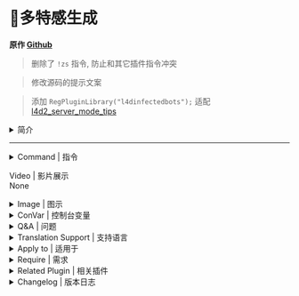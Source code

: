 # 📌多特感生成

**原作 [Github](https://github.com/fbef0102/L4D1_2-Plugins/tree/master/l4dinfectedbots)**

> 删除了 `!zs` 指令, 防止和其它插件指令冲突

> 修改源码的提示文案

> 添加 `RegPluginLibrary("l4dinfectedbots");` 适配 [l4d2_server_mode_tips](https://github.com/GJKen/L4d2_plugins/tree/main/%E5%8F%AF%E9%80%89-%E6%9C%8D%E5%8A%A1%E5%99%A8%E5%87%BA%E5%AE%89%E5%85%A8%E5%8C%BA%E6%8F%90%E7%A4%BA%2C%E9%85%8D%E5%90%88match%E6%9B%B4%E6%94%B9%E6%B8%B8%E6%88%8F%E6%A8%A1%E5%BC%8F%E4%BD%BF%E7%94%A8(kita%2C%20Hatsune%20Imagine))

<details><summary>简介</summary>

- 此插件控制游戏导演生成系统, 能够强制无视游戏特感数量限制, 生成多特感
- 当幸存者变多时, 僵尸数量变多、特感数量变多、Tank数量变多、Tank血量变多, 提升游戏难度
- 此插件可以让玩家在战役/写实/生存模式下加入特感阵营, 用来恶搞战役玩家XD
- 解锁特感队伍的人数上限, 可以加入第五位以上的特感真人玩家, 达成对抗 10 VS 10 玩法
- **支持所有模式包括突变模式**
</details>

---
<details><summary>Command | 指令</summary>

|指令|功能|权限|
|-|-|-|
|`!ji`|(仅限战役/写实/幸存者) 加入到感染者阵营|Admin & Console, 有cvar控制权限|
|`!js`|(仅限战役/写实/幸存者) 加入到幸存者阵营|Admin & Console, 有cvar控制权限|
|`!infhud`|开关感染者HUD, 只有开启转换阵容cvar才有实际效果<br>`l4d_infectedbots_coop_versus "1"`|Console|
|`!timer`|设置特感的生成时间 (权限: ADMFLAG_SLAY)|Admin|
|`!zlimit`|设置场上特感的数量上限 (权限: ADMFLAG_SLAY)|Admin|
|~~`!zs`~~|已删除指令, 防止和其它插件指令冲突<br>~~(仅限感染者玩家) 感染者玩家自杀 (让感染者卡住时可以死亡)~~||
</details>

Video | 影片展示
<br>None

<details><summary>Image | 图示</summary>

![l4dinfectedbots_1](image/l4dinfectedbots_1.jpg)<br>
![l4dinfectedbots_2](image/l4dinfectedbots_2.jpg)

- Join infected team and play in coop/survival/realism mode.<br>
- 在战役/写实/生存模式下加入特感阵营
![l4dinfectedbots_3](image/l4dinfectedbots_3.jpg)
</details>

<details><summary>ConVar | 控制台变量</summary>

<br>

此内容为自用 cvar, 仅当刷特插件, 并固定多少特多少秒刷特

关闭了: 转换阵容, 小僵尸数量\Tank数量和血量, witch数量

- <details><summary>部分Cvar参数解释</summary>

	<br>

	<details><summary>设置特感生成最大数量限制</summary>

	```sourcepawn
	l4d_infectedbots_charger_limit
	l4d_infectedbots_boomer_limit 
	l4d_infectedbots_hunter_limit
	l4d_infectedbots_jockey_limit
	l4d_infectedbots_smoker_limit
	l4d_infectedbots_spitter_limit
	```

	- 这6个cvar值加在一起必须等于或超过 `l4d_infectedbots_max_specials` <br>For example:

	```sourcepawn
	// 好的
	l4d_infectedbots_charger_limit 1
	l4d_infectedbots_boomer_limit 1
	l4d_infectedbots_hunter_limit 1
	l4d_infectedbots_jockey_limit 1
	l4d_infectedbots_smoker_limit 1
	l4d_infectedbots_spitter_limit 1
	l4d_infectedbots_max_specials 6 
	```

	```sourcepawn
	// 好的
	l4d_infectedbots_charger_limit 1
	l4d_infectedbots_boomer_limit 2
	l4d_infectedbots_hunter_limit 4
	l4d_infectedbots_jockey_limit 2
	l4d_infectedbots_smoker_limit 2
	l4d_infectedbots_spitter_limit 2
	l4d_infectedbots_max_specials 10 
	```

	```sourcepawn
	// 烂, 没设置好
	l4d_infectedbots_charger_limit 0
	l4d_infectedbots_boomer_limit 1
	l4d_infectedbots_hunter_limit 2
	l4d_infectedbots_jockey_limit 0
	l4d_infectedbots_smoker_limit 1
	l4d_infectedbots_spitter_limit 0
	l4d_infectedbots_max_specials 9 
	```

	> __Note__ 
	<br/>1. 请注意, 最大数量限制不包含witch的数量, 但会包含Tank的数量
	<br/>2. 在对抗／清道夫模式中, 特感最大生成数量 = 特感队伍的空位
	</details>

	<details><summary>5位以上存活的幸存者调整特感最大生成数量</summary>

	- 例如: 如果第5位以上存活的幸存者, 每3个玩家加入, 最大的特感数量加2<br>因此, 如果有10个存活的幸存者, 则特感最大生成数量为:4+2+2=8
		```php
		l4d_infectedbots_max_specials "4"
		l4d_infectedbots_add_specials "2"
		l4d_infectedbots_add_specials_scale "3"
		```

	- 如果不想改变特感生成数量, 可以设置
		```php
		l4d_infectedbots_add_specials "0"
		```

	> __Note__ 
	<br/>在对抗／清道夫模式中, 特感最大生成数量 = 特感队伍的空位
	</details>

	<details><summary>在战役/幸存者/写实模式下成为感染者</summary>

	- 例如:只有拥有 "z "权限的玩家才能加入感染者阵营, 且感染者只能有2个名额

	```sourcepawn
	l4d_infectedbots_coop_versus "1"
	l4d_infectedbots_coop_versus_join_access "z"
	l4d_infectedbots_coop_versus_human_limit "2"
	```

	- 如果想所有玩家可以加入感染者阵营, 请设置

	```sourcepawn
	l4d_infectedbots_coop_versus_join_access ""
	```

	- 在战役/幸存者/写实中, 感染者玩家将以灵魂状态下复活

	```sourcepawn
	l4d_infectedbots_coop_versus_human_ghost_enable "1" 
	```	

	- 感染者玩家可以接管在场上的Tank:

	```sourcepawn
	l4d_infectedbots_coop_versus_Tank_playable "1" 
	```
	</details>

	<details><summary>如何生成Tank</summary>

	- 每次生成特感都有5%的几率生成Tank<br>请注意, 如果达到了Tank数量上限或生成Tank的概率为0%, 仍然不会产生Tank (不影响游戏生成的Tank)

	```sourcepawn
	l4d_infectedbots_Tank_limit "2"
	l4d_infectedbots_Tank_spawn_probability "5"
	```

	- 如果想在最后救援时不生成Tank(不影响游戏生成的Tank), 请设置

	```sourcepawn
	l4d_infectedbots_Tank_spawn_final "0"
	```
	</details>

	<details><summary>5位以上存活的幸存者调整Tank生成限制</summary>

	- Tank上限 = 场上同时存在Tank的数量

	- 这意味着如果有第5位以上存活的幸存者, 每5个玩家加入, Tank可生成上限数量加1<br>因此, 如果有10个存活的幸存者, Tank可生成上限数量为: 2+1=3 (不影响游戏生成的Tank)

	```sourcepawn
	l4d_infectedbots_Tank_limit "2"
	l4d_infectedbots_add_Tanklimit "1"
	l4d_infectedbots_add_Tanklimit_scale "5"
	```

	- 如果想关闭这个功能, 请设置 

	```sourcepawn
	l4d_infectedbots_add_Tanklimit "0"
	```
	</details>

	<details><summary>5位以上存活的幸存者调整Tank血量</summary>

	- 例如: 有第5位以上存活的幸存者, 每3个玩家加入, Tank的血量就会增加1200<br/>因此, 如果有10个存活的幸存者, Tank血量为:4000+1200+1200=6400hp

	```sourcepawn
	l4d_infectedbots_adjust_Tankhealth_enable "1"
	l4d_infectedbots_default_Tankhealth "4000"
	l4d_infectedbots_add_Tankhealth "1200"
	l4d_infectedbots_add_Tankhealth_scale "3"
	```

	- 如果想关闭这个功能, 不想让这个插件改变Tank血量, 请设置

	```sourcepawn
	l4d_infectedbots_adjust_Tankhealth_enable "0"
	```
	>__Note__
	<br>Tank血量会依照游戏模式与难度自动做出最终调整, 譬如设置Tank血量为4000, 则
	<br>简单难度下Tank血量最终为 4000 - 0.75 = 3000
	<br>一般难度下Tank血量最终为 4000 - 1.0 = 4000
	<br>进阶/专家难度下Tank血量最终为 4000 - 2.0 = 8000
	<br>对抗/清道夫模式下Tank血量最终为 4000 - 1.5 = 6000
	</details>

	<details><summary>5位以上存活的幸存者调整普通僵尸最大数量</summary>

	- 例如:有第5位以上存活的幸存者, 每一个玩家加入, 普通僵尸最大数量将会增加2个<br>因此, 如果有10个存活的幸存者, 普通僵尸数量为: 30+2+2+2+2+2+2 = 42

	```sourcepawn
	l4d_infectedbots_adjust_commonlimit_enable "1"
	l4d_infectedbots_default_commonlimit "30"
	l4d_infectedbots_add_commonlimit_scale "1"
	l4d_infectedbots_add_commonlimit "2"
	```

	- 如果想关闭这个功能, 不想让这个插件改变僵尸最大数量, 请设置

	```sourcepawn
	l4d_infectedbots_adjust_commonlimit_enable "0"
	```
	</details>

	<details><summary>调整特感生成时间</summary>

	- 根据每个存活的幸存者, 减少一定数值的特感生成时间<br>如果有5个存活的幸存者, 则特感生成时间为:[最长时间: 60-(5x2) = 50, 最短时间: 30-(5x2) = 20]

	```sourcepawn
	l4d_infectedbots_spawn_time_max "60"
	l4d_infectedbots_spawn_time_min "30"
	l4d_infectedbots_adjust_spawn_times "1"
	l4d_infectedbots_adjust_reduced_spawn_times_on_player "2"
	```

	- 如果想关闭这个功能, 请设置 

	```sourcepawn
	l4d_infectedbots_adjust_spawn_times "0"
	```

	- (对抗/清道夫) 如何控制真人特感玩家的复活时间?
		- 真人玩家的复活时间是根据官方指令设定

		```sourcepawn
		sm_cvar z_ghost_delay_min "20"
		sm_cvar z_ghost_delay_max "30"
		```

		- 也依照"特感玩家数量"与"特感队伍空位"自动做出最终调整, 其公式为

		```sourcepawn
		// 如果"特感玩家数量" 大于等于4, 则以4代入计算
		// 如果"特感队伍空位" 大于等于4, 则以4代入计算
		最短时间: z_ghost_delay_min - (特感玩家数量 ÷ 特感队伍空位) 
		最长时间: z_ghost_delay_max - (特感玩家数量 ÷ 特感队伍空位)
		```

		- 以下举例

		```sourcepawn
		// 特感玩家:3人, 特感队伍空位:4人, z_ghost_delay_min: 30, z_ghost_delay_max: 40
		特感玩家复活时间最终为: [最短时间: 30 - (3÷4) = 22.5秒, 最长时间: 40 - (3÷4) = 30秒]

		// 特感玩家:1人, 特感队伍空位:1人, z_ghost_delay_min: 3, z_ghost_delay_max: 3
		特感玩家复活时间最终为: 3 - (1÷1) = 3秒

		// 特感玩家:2人, 特感队伍空位:4人, z_ghost_delay_min: 18, z_ghost_delay_max: 18
		特感玩家复活时间最终为: 18 - (2÷4) = 9秒

		// 特感玩家:3人, 特感队伍空位:8人, z_ghost_delay_min: 20, z_ghost_delay_max: 20
		特感玩家复活时间最终为: 20 - (3÷4) = 15秒

		// 特感玩家:4人, 特感队伍空位:8人, z_ghost_delay_min: 20, z_ghost_delay_max: 20
		特感玩家复活时间最终为: 20 - (4÷4) = 20秒

		// 特感玩家:7人, 特感队伍空位:8人, z_ghost_delay_min: 20, z_ghost_delay_max: 20
		特感玩家复活时间最终为: 20 - (4÷4) = 20秒
		```
	</details>

	<details><summary>特感生成距离 (仅限战役/写实)</summary>

	- 请注意!这个指令也会影响普通僵尸的生成范围

	```sourcepawn
	l4d_infectedbots_spawn_range_min "350"
	```

	- 让特感可以在非常接近幸存者的地方复活, 以获得更好的游戏体验

	```sourcepawn
	l4d_infectedbots_spawn_range_min "0" 
	```

	> __Warning__ 
	<br/>在对抗/清道夫模式中, 这个指令会影响灵魂状态下真人特感玩家的复活范围
	</details>

	<details><summary>刷特模式</summary>

	- 如果为1, 则感染者需要等待其他感染者准备好才能一起被插件生成攻击幸存者<br>如果为0, 相当于特感速递模式, 场上特感总数 为 `l4d_infectedbots_max_specials`

	```sourcepawn
	l4d_infectedbots_coordination "1" 
	```

	- 当场上有存活的Tank时停止生成AI特感

	```sourcepawn
	l4d_infectedbots_spawns_disabled_Tank "1" 
	```
	</details>

	<details><summary>设置刷特权重</summary>

	- 除了Tank与Witch以外可以增减特感的权重, 譬如

	```sourcepawn
	// 每一次特感生成, 有很大的机率生成Hunter与Charger
	// 如果Hunter与Charger达到最大数量限制, 则根据权重分配生成其他特感
	l4d_infectedbots_boomer_weight "5"
	l4d_infectedbots_charger_weight "90"
	l4d_infectedbots_hunter_weight "100"
	l4d_infectedbots_jockey_weight "10"
	l4d_infectedbots_smoker_weight "5"
	l4d_infectedbots_spitter_weight "8"
	```

	- 可根据"场上特感数量"与"生成最大数量"两种值调整每个特感的权重 (公式如何计算, 不要问)

	```sourcepawn
	// 如果为1, 可生成的最大数量越多, 该特感的权重值越高
	// 如果为1, 场上相同特感种类的数量越多, 该特感的权重值越低
	l4d_infectedbots_scale_weights "1"
	```
	</details>

	<details><summary>关闭插件提示</summary>

	![Message](https://user-images.githubusercontent.com/12229810/209463323-5c9336af-1883-4a20-a7f5-7d83d4357587.png)

	- 当存活的幸存者数量发生变化时宣布插件状态, 0=关 1=开

	```sourcepawn
	l4d_infectedbots_announcement_enable "0" 
	```
	</details>

	<details><summary>关闭感染者玩家发出红色的光</summary>

	![image](https://user-images.githubusercontent.com/12229810/209463883-ecf76a44-0da1-4044-81d4-68933d1c09d6.png)

	- 0=关 1=开

	```sourcepawn
	l4d_infectedbots_coop_versus_human_light "0" 
	```
	</details>

	<details><summary>停止特感Bots生成</summary>

	- 在对抗/清道夫模式中, 关闭特感bots生成, 只允许真人特感玩家生成特感 (此插件会继续生成Witch、不影响导演系统)

	```sourcepawn
	l4d_infectedbots_disable_infected_bots "1"
	```
	</details>

	<details><summary>计算第5位以上死亡的幸存者</summary>

	- 调整特感最大生成数量、Tank血量、普通僵尸最大数量、Tank生成限制时, 计算幸存者数量时也包含死亡的玩家

	```sourcepawn
	l4d_infectedbots_calculate_including_dead_player "1"
	```
	</details>

cfg/sourcemod/l4dinfectedbots.cfg
```sourcepawn
// This file was auto-generated by SourceMod (v1.11.0.6926)
// ConVars for plugin "l4dinfectedbots.smx"

// 在对抗/清道夫模式中, 关闭特感bots生成, 只允许真人特感玩家生成特感 (此插件会继续生成Witch, 不影响导演系统)
l4d_infectedbots_disable_infected_bots "0"

// --- 动态小僵尸参数 ---
// 如果为1, 则启用根据存活的幸存者数量调整僵尸数量
l4d_infectedbots_adjust_commonlimit_enable "0"

// 当幸存者数量不超过5人的僵尸数量
l4d_infectedbots_default_commonlimit "8"

// 存活的幸存者数量超过4个时, 最大普通僵尸数量上限 = default_commonlimit + [(存活的幸存者数量-4) ÷ 'add_commonlimit_scale'] × 'add_commonlimit'
l4d_infectedbots_add_commonlimit_scale "1"
 
// 存活的幸存者数量超过4个时, 每加入一个'l4d_infectedbots_default_commonlimit'的玩家, 就增加一定的值到'l4d_infectedbots_add_commonlimit_scale'
l4d_infectedbots_add_commonlimit "4"

// --- 动态特感参数 ---
// 幸存者少于4个及以下可生成的最大特感数量(必须让7个特感数量{不包括witch}上限的值加起来超过这个值
l4d_infectedbots_max_specials "18"

// 存活的幸存者数量超过4个时, 最大特感数量上限 = max_specials + [(存活的幸存者数量-4) ÷ 'add_specials_scale'] × 'add_specials'
// 每增加n位幸存者
l4d_infectedbots_add_specials_scale "0"

// 存活的幸存者数量超过4个时, 每加入一个'l4d_infectedbots_max_specials'的玩家, 就增加一定的值到'l4d_infectedbots_add_specials_scale'
// 每增加n位幸存者则+N特感数值,0=关闭
l4d_infectedbots_add_specials "2"

//--- 特感时间\生成参数 ---
// 在地图第一关离开安全区后多长时间开始刷特
l4d_infectedbots_initial_spawn_timer "40"

// 如果为1, 即使幸存者尚未离开安全区域, 游戏依然能生成特感
l4d_infectedbots_safe_spawn "0"
 
// 如果为1, 则根据幸存者数量与特感队伍的真人玩家数量调整特感复活时间
l4d_infectedbots_adjust_spawn_times "0"
 
// 每增加一位幸存者, 则减少(存活的幸存者数量-l4d_infectedbots_adjust_reduced_spawn_times_on_player)复活时间(初始4位幸存者也算在内)
l4d_infectedbots_adjust_reduced_spawn_times_on_player "1"
 
// 允许特感在同一个时间点复活没有误差 (小心启动, 会影响服务器卡顿)
l4d_infectedbots_spawn_on_same_frame 0// 从哪里寻找位置复活特感? (0=最前方幸存者附近, 1=随机的幸存者附近)
l4d_infectedbots_spawn_where_method "1"

// 特感生成的最小距离 (默认: 550, 仅战役/写实)
// 这个cvar也会影响普通僵尸的生成范围和灵魂状态下感染者玩家的复活距离
l4d_infectedbots_spawn_range_min "350"

// 设置插件生成的特感最大时间(秒)
l4d_infectedbots_spawn_time_max "20"

// 设置插件生成的特感最小时间(秒)
l4d_infectedbots_spawn_time_min "20"

// AI特感生成多少秒后踢出(AI防卡)
l4d_infectedbots_lifespan "25"

// 调整特感最大生成数量, Tank血量, 普通僵尸最大数量, tank生成限制时, 计算倖存者数量时也包含死亡的玩家
l4d_infectedbots_calculate_including_dead_player "0"

// 如果为1, 则当Tank存活时禁止特感复活
l4d_infectedbots_spawns_disabled_tank "1"

// --- 动态tank血量 ---
// 存活的幸存者数量超过4个时, 每加入一个'l4d_infectedbots_default_tankhealth'的玩家, 就增加一定的数值到'l4d_infectedbots_add_tankhealth_scale'
l4d_infectedbots_add_tankhealth "100"

// 存活的幸存者数量超过4个时, Tank血量上限 = max_specials + [(存活的幸存者数量-4) ÷ 'add_specials_scale'] × 'add_specials']
l4d_infectedbots_add_tankhealth_scale "1"

// 存活的幸存者数量超过4个时, 每加入一个'l4d_infectedbots_tank_limit'的玩家, 就增加一定的值给'l4d_infectedbots_add_tanklimit_scale'
l4d_infectedbots_add_tanklimit "1"

// 存活的幸存者数量超过4个时, Tank数量上限 = tank_limit + [(存活的幸存者数量-4) ÷ 'add_tanklimit_scale'] × 'add_tanklimit'
l4d_infectedbots_add_tanklimit_scale "3"

// 设置Tank默认血量上限, Tank血量上限受到游戏难度或模式影响 (若Tank血量上限设置为4000, 则简单难度3000血, 普通难度4000血, 对抗类型模式6000血, 高级/专家难度血量8000血)
l4d_infectedbots_default_tankhealth "4000"

// 如果为1, 则根据幸存者数量修改Tank血量上限
l4d_infectedbots_adjust_tankhealth_enable "0"

// 0=关闭插件, 1=开启插件
l4d_infectedbots_allow "1"

// 如果为1, 则当存活的幸存者数量发生变化时宣布插件状态
l4d_infectedbots_announcement_enable "0"

// 在战役/幸存者/清道夫中设置通过插件加入到感染者的玩家数量
l4d_infectedbots_coop_versus_human_limit "2"

// 有什么权限的玩家在战役/写实/生存模式中可以加入到感染者 (无内容 = 所有人, -1: 无法加入)
l4d_infectedbots_coop_versus_join_access "-1"

// 如果为1, 玩家可以在战役/写实/生存模式中接管Tank
l4d_infectedbots_coop_versus_tank_playable "1"

// 如果为1, 则玩家可以在战役/写实/生存模式中加入感染者(!ji加入感染者 !js加入幸存者)"
l4d_infectedbots_coop_versus "1"

// 如果为1, 则通知玩家如何加入到幸存者和感染者
l4d_infectedbots_coop_versus_announce "0"

// 如果为1, 则在战役/写实/生存模式中, 感染者玩家将以灵魂状态复活
l4d_infectedbots_coop_versus_human_ghost_enable "1"

// 如果为1, 则感染者玩家将发出红色的光
l4d_infectedbots_coop_versus_human_light "1"

// 是否提示感染者玩家如何开启HUD
l4d_infectedbots_infhud_announce "1"

// 感染者玩家是否开启HUD
l4d_infectedbots_infhud_enable "1"

// 如果为1, 则感染者需要等待其他感染者准备好才能一起被插件生成攻击幸存者
// 如果为0, 则感染者先场上复活5个 死了一个就会有灵魂状态的感染者顶替复活 轮流上场 保持在场能有3-5个特感, 变成特感速递
l4d_infectedbots_coordination "1"

// --- 单个特感生成数量 ---
// 插件可生成boomer的最大数量
l4d_infectedbots_boomer_limit "3"

// 插件生成boomer的权重值 [0~100]
l4d_infectedbots_boomer_weight "90"

// 插件可生成charger的最大数量
l4d_infectedbots_charger_limit "5"

// 插件生成charger的权重值 [0~100]
l4d_infectedbots_charger_weight "100"

// 插件可生成hunter的最大数量
l4d_infectedbots_hunter_limit "5"

// 插件生成hunter的权重值 [0~100]
l4d_infectedbots_hunter_weight "100"

// 插件可生成jockey的最大数量
l4d_infectedbots_jockey_limit "5"

// 插件生成jockey的权重值 [0~100]
l4d_infectedbots_jockey_weight "100"

// 插件可生成smoker的最大数量
l4d_infectedbots_smoker_limit "4"

// 插件生成smoker的权重值 [0~100]
l4d_infectedbots_smoker_weight "90"

// 插件可生成spitter的最大数量
l4d_infectedbots_spitter_limit "1"

// 插件生成spitter的权重值 [0~100]
l4d_infectedbots_spitter_weight "100"

// 在这些模式中启用插件, 逗号隔开不需要空格(全空=全模式启用插件)
l4d_infectedbots_modes ""

// 在这些模式中关闭插件, 逗号隔开不需要空格(全空=无)
l4d_infectedbots_modes_off ""

// 在这些模式中启用插件. 0=全模式, 1=战役/写实, 2=幸存者, 4=对抗, 8=清道夫 多个模式的数字加到一起
l4d_infectedbots_modes_tog "0"

// 如果为1, 可生成的最大数量越多, 该特感的权重值越高
// 如果为1, 场上相同特感种类的数量越多, 该特感的权重值越低
l4d_infectedbots_scale_weights "0"

// 在哪些游戏模式中禁止感染者玩家使用sm_zs (0: 无, 1: 战役/写实, 2: 对抗/清道夫, 4: 幸存者, 多个模式添加数字输出)
l4d_infectedbots_sm_zs_disable_gamemode "1"

// 插件可生成tank的最大数量 (不影响剧情tank)
l4d_infectedbots_tank_limit "0"

// 如果为1, 则最后一关救援中插件不会生成Tank(不影响剧情生成的Tank)
l4d_infectedbots_tank_spawn_final "1"

// 每次生成一个特感的时候多少概率会变成tank
l4d_infectedbots_tank_spawn_probability "0"

// 如果为1, 则在对抗/清道夫模式中, 强迫所有玩家加入到感染者
l4d_infectedbots_versus_coop "0"

// witch生成多少秒才会踢出(不影响剧情生成的witch)
l4d_infectedbots_witch_lifespan "200"

// 插件可生成witch的最大数量 (不影响剧情生成的witch)
l4d_infectedbots_witch_max_limit "0"

// 如果为1, 则救援开始时会生成witch
l4d_infectedbots_witch_spawn_final "0"

// 插件生成witch的最大时间(秒)
l4d_infectedbots_witch_spawn_time_max "120.0"

// 插件生成witch的最小时间(秒)
l4d_infectedbots_witch_spawn_time_min "90.0"
```
</details>

<details><summary>Q&A | 问题</summary>

<br>

1. <details><summary>特感无法生成, 然后服务器后台经常冒出 `Couldn't find xxxxx Spawn position in X tries`</summary>

	<br>

	<img width="406" alt="image" src="https://user-images.githubusercontent.com/12229810/209465301-a816bd24-44d7-4e48-93ac-872857115631.png">

	分析:AI特感与普通感染者生成的范围是受到限制的, 在官方的预设当中, 是距离人类550~1500公尺范围之间找位置复活, 如果在这范围内找不到, 那就不会有特感与普通感染者

	原因如下:

	1. 地图故意作者为之, 为了怕人类灭团所以停止特感生成一段时间, 常发生在三方图开启地图机关的时候或者开启最终章救援无线电之前
	- 解决方式法一:去跟地图作者抱怨
	- 解决方式法二:自己修改地图vscript
	- 解决方式法三:推荐安装[Zombie Spawn Fix](https://forums.alliedmods.net/showthread.sourcepawn?t=333351), 修正某些时候游戏导演刻意停止特感生成的问题 (非100%完整解决特感不生成的问题)

	<br>

	2. 地图问题, 找不到附近的地形特感, 常发生在NAV没有做好的烂图或是人类已经抵达地图终点, 譬如死亡都心第一关人类抵达终点安全室的附近
	- 解决方式法一:去跟地图作者抱怨
	- 解决方式法二:自己修改地图的NAV

	<br>

	3. 所有能生成特感的地方都被幸存者看见, 导致特感找不到位置无法复活, 常发生在地图太宽阔的地形, 没有任何障碍物掩护
	- 解决方式法一:去跟地图作者抱怨
	- 解决方式法二:自己修改地图的NAV
	- 解决方式法三:把特感生成范围弄大点, 修改官方指令
		- 有副作用, 会导致特感生成得太远攻击不到幸存者, 不建议此方法
		```sourcepawn
		// 预设是1500
		sm_cvar z_spawn_range 2500
		```
	- 解决方式法四:请幸存者队伍移动位置, 让特感可以生成

	<br>

	4. 有设置指令值`director_no_specials 1`, 这会关闭游戏导演系统
	- 解决方式:`sm_cvar director_no_specials 0`
	</details>

2. <details><summary>转换阵营特感玩家的视角画面会卡住</summary>

	常发生在幸存者灭团重新回合的时候

	如果要修正请安装[l4d_fix_deathfall_cam](https://github.com/Target5150/MoYu_Server_Stupid_Plugins/tree/master/The%20Last%20Stand/l4d_fix_deathfall_cam)
	</details>

3. <details><summary>在战役/写实下, 特感玩家扮演第二只救援Tank时, 救援载具会直接来临</summary>

	如果要修正请安装[l4d2_scripted_tank_stage_fix to fix](https://github.com/Target5150/MoYu_Server_Stupid_Plugins/tree/master/The%20Last%20Stand/l4d2_scripted_tank_stage_fix)
	</details>
</details>

<details><summary>Translation Support | 支持语言</summary>

```
English
繁體中文
简体中文
Russian
```
</details>

<details><summary>Apply to | 适用于</summary>

```php
L4D1 coop/versus/realism/survival/scavenge + all mutation modes
L4D2 all modes
```
</details>

<details><summary>Require | 需求</summary>

1. [[L4D & L4D2] Left 4 DHooks Direct](https://forums.alliedmods.net/showthread.php?t=321696)
2. [[INC] Multi Colors](https://github.com/fbef0102/L4D1_2-Plugins/releases/tag/Multi-Colors)
</details>

<details><summary>Related Plugin | 相关插件</summary>

1. [MultiSlots](https://github.com/fbef0102/L4D1_2-Plugins/tree/master/l4dmultislots): Allows additional survivor players in server when 5+ player joins the server
	> 创造5位以上幸存者游玩服务器
2. [AI_HardSI](https://github.com/GJKen/L4d2_plugins/tree/main/%E5%8F%AF%E9%80%89-%E7%89%B9%E6%84%9FAI%E5%A2%9E%E5%BC%BA%20AI_HardSI(v1.6-2023.6.4)(fbef0102)): Improves the AI behaviour of special infected
	> 强化每个AI 特感的行为与提高智商, 积极攻击幸存者
3. [Zombie Spawn Fix](https://forums.alliedmods.net/showthread.sourcepawn?t=333351): To Fixed Special Inected and Player Zombie spawning failures in some cases
	> 修正某些时候游戏导演刻意停止特感生成的问题 (非100%完整解决特感不生成的问题)
4. [l4d_ssi_teleport_fix](https://github.com/fbef0102/Game-Private_Plugin/tree/main/Plugin_%E6%8F%92%E4%BB%B6/Special_Infected_%E7%89%B9%E6%84%9F/l4d_ssi_teleport_fix): Teleport AI Infected player (Not Tank) to the teammate who is much nearer to survivors.
	> 传送比较远的AI特感到靠近幸存者的特感队友附近
5. [gamemode-based_configs](https://github.com/fbef0102/L4D1_2-Plugins/tree/master/gamemode-based_configs): Allows for custom settings for each gamemode and mutatuion.
	> 根据游戏模式或突变模式执行不同的cfg文件
</details>

<details><summary>Changelog | 版本日志</summary>

```sourcepawn
//mi123645 @ 2009-2011
//HarryPotter @ 2019-2023
```
- v2.8.6 (2023-9-22)
	- Fixed "l4d_infectedbots_coordination" not working
	- Fixed Bot Spawn timer
	
- v2.8.5 (2023-9-17)
	- Adjust human spawn timer when 5+ infected slots in versus/scavenge
	- In Versus/Scavenge, human infected spawn timer controlled by the official cvars "z_ghost_delay_min" and "z_ghost_delay_max" 

- v2.8.4 (2023-8-26)
	- Improve Code.

- v2.8.3 (2023-7-5)
	- Override L4D2 Vscripts to control infected limit.

- v2.8.2 (2023-5-27)
	- Add a cvar, including dead survivors or not
	- Add a cvar, disable infected bots spawning or not in versus/scavenge mode

- v2.8.1 (2023-5-22)
	- Support l4d2 all mutation mode.

- v2.8.0 (2023-5-5)
	- Add Special Infected Weight
	- Add and modify cvars about Special Infected Weight

- v2.7.9 (2023-4-13)
	- Fixed Not Working in Survival Mode
	- Fixed cvar "l4d_infectedbots_adjust_spawn_times" calculation mistake

- v2.7.8 (2023-2-20)
	- [AlliedModder Post](https://forums.alliedmods.net/showpost.sourcepawn?p=2699220&postcount=1369)
	- ProdigySim's method for indirectly getting signatures added, created the whole code for indirectly getting signatures so the plugin can now withstand most updates to L4D2! (Thanks to [Shadowysn](https://forums.alliedmods.net/showthread.sourcepawn?t=320849) and [ProdigySim](https://github.com/ProdigySim/DirectInfectedSpawn)
	- L4D1 Signature update. Credit to [Psykotikism](https://github.com/Psykotikism/L4D1-2_Signatures).
	- Remake Code
	- Add translation support.
	- Update L4D2 "The Last Stand" gamedata, credit to [Lux](https://forums.alliedmods.net/showthread.sourcepawn?p=2714236), [Shadowysn](https://forums.alliedmods.net/showthread.sourcepawn?t=320849) and [Machine](https://forums.alliedmods.net/member.sourcepawn?u=74752)
	- Spawn infected without being limited by the director.
	- Join infected team in coop/survival/realism mode.
	- Light up SI ladders in coop/realism/survival. mode for human infected players. (l4d2 only, didn't work if you host a listen server)
	- Add cvars to turn off this plugin.
	- Fixed Hunter Tank Bug in l4d1 coop mode when Tank is playable.
	- If you want to fix Camera stuck in coop/versus/realism, install [this plugin by Forgetest](https://github.com/Target5150/MoYu_Server_Stupid_Plugins/tree/master/The%20Last%20Stand/l4d_fix_deathfall_cam)
	- Fixed Music Bugs when switching to infected team in coop/realism/survival.

- v1.0.0
	- [Original Plugin By mi123645](https://forums.alliedmods.net/showthread.sourcepawn?t=99746)
</details>